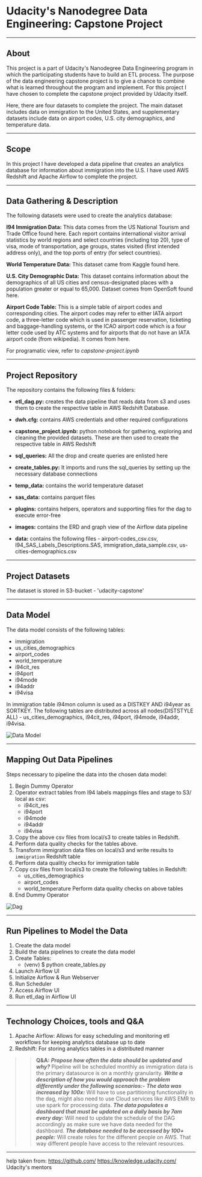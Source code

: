 # Udacity's Nanodegree Data Engineering: Capstone Project

---

## About

This project is a part of Udacity's Nanodegree Data Engineering program in which the participating students have to build an ETL process. The purpose of the data engineering capstone project is to give a chance to combine what is learned throughout the program and implement. For this project I have chosen to complete the capstone project provided by Udacity itself.

Here, there are four datasets to complete the project. The main dataset includes data on immigration to the United States, and supplementary datasets include data on airport codes, U.S. city demographics, and temperature data.

---

## Scope

In this project I have developed a data pipeline that creates an analytics database for information about immigration into the U.S. I have used AWS Redshift and Apache Airflow to complete the project.

---

## Data Gathering & Description

The following datasets were used to create the analytics database:

**I94 Immigration Data:** This data comes from the US National Tourism and Trade Office found here. Each report contains international visitor arrival statistics by world regions and select countries (including top 20), type of visa, mode of transportation, age groups, states visited (first intended address only), and the top ports of entry (for select countries).

**World Temperature Data:** This dataset came from Kaggle found here.

**U.S. City Demographic Data:** This dataset contains information about the demographics of all US cities and census-designated places with a population greater or equal to 65,000. Dataset comes from OpenSoft found here.

**Airport Code Table:** This is a simple table of airport codes and corresponding cities. The airport codes may refer to either IATA airport code, a three-letter code which is used in passenger reservation, ticketing and baggage-handling systems, or the ICAO airport code which is a four letter code used by ATC systems and for airports that do not have an IATA airport code (from wikipedia). It comes from here.

For programatic view, refer to *capstone-project.ipynb*

---

## Project Repository

The repository contains the following files & folders:

* **etl_dag.py:** creates the data pipeline that reads data from s3 and uses them to create the respective table in AWS Redshift Database.

* **dwh.cfg:** contains AWS credentials and other required configurations

* **capstone_project.ipynb:** python notebook for gathering, exploring and cleaning the provided datasets. These are then used to create the respective table in AWS Redshift

* **sql_queries:** All the drop and create queries are enlisted here

* **create_tables.py:** It imports and runs the sql_queries by setting up the necessary database connections

* **temp_data:** contains the world temperature dataset

* **sas_data:** contains parquet files

* **plugins:** contains helpers, operators and supporting files for the dag to execute error-free

* **images:** contains the ERD and graph view of the Airflow data pipeline

* **data:** contains the following files - airport-codes_csv.csv, I94_SAS_Labels_Descriptions.SAS, immigration_data_sample.csv, us-cities-demographics.csv

---

## Project Datasets

The dataset is stored in S3-bucket - 'udacity-capstone'

---

## Data Model

The data model consists of the following tables:

* immigration
* us_cities_demographics
* airport_codes
* world_temperature
* i94cit_res
* i94port
* i94mode
* i94addr
* i94visa

In immigration table i94mon column is used as a DISTKEY AND i94year as SORTKEY. The following tables are distributed across all nodes(DISTSTYLE ALL) - us_cities_demographics, i94cit_res, i94port, i94mode, i94addr, i94visa.

![Data Model](images/ERD_capstone.jpeg)

---

## Mapping Out Data Pipelines

Steps necessary to pipeline the data into the chosen data model:

1. Begin Dummy Operator
2. Operator extract tables from I94 labels mappings files and stage to S3/ local as csv:
    * i94cit_res
    * i94port
    * i94mode
    * i94addr
    * i94visa
3. Copy the above csv files from local/s3 to create tables in Redshift.
4. Perform data quality checks for the tables above.
5. Transform immigration data files on local/s3 and write results to `immigration` Redshift table
6. Perform data qualitiy checks for immigration table
7. Copy csv files from local/s3 to create the following tables in Redshift:
    * us_cities_demographics
    * airport_codes
    * world_temperature
    Perform data quality checks on above tables
8. End Dummy Operator

![Dag](images/dag_capstone.png)

---

## Run Pipelines to Model the Data

1. Create the data model
2. Build the data pipelines to create the data model
3. Create Tables:
    * (venv) $ python create_tables.py
4. Launch Airflow UI
5. Initialize Airflow & Run Webserver
6. Run Scheduler
7. Access Airflow UI
8. Run etl_dag in Airflow UI

---

## Technology Choices, tools and Q&A

1. Apache Airflow: Allows for easy scheduling and monitoring etl workflows for keeping analytics database up to date
2. Redshift: For storing analytics tables in a distributed manner

>> **Q&A:**
***Propose how often the data should be updated and why?***
Pipeline will be scheduled monthly as immigration data is the primary datasource is on a monthly granularity.
***Write a description of how you would approach the problem differently under the following scenarios:-***
***The data was increased by 100x:*** Will have to use partitioning functionality in the dag, might also need to use Cloud services like AWS EMR to use spark for processing data.
***The data populates a dashboard that must be updated on a daily basis by 7am every day:*** Will need to update the schedule of the DAG accordingly as make sure we have data needed for the dashboard.
***The database needed to be accessed by 100+ people:*** Will create roles for the different people on AWS. That way different people have access to the relevant resources.

---

help taken from:
<https://github.com/>
<https://knowledge.udacity.com/>
Udacity's mentors
